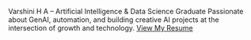 Varshini H A – Artificial Intelligence & Data Science Graduate 
Passionate about GenAI, automation, and building creative AI projects at the intersection of growth and technology.
[View My Resume](https://github.com/Varshini287/-Varshini-s-Resume/blob/main/Varshin's%20Resume.pdf)
